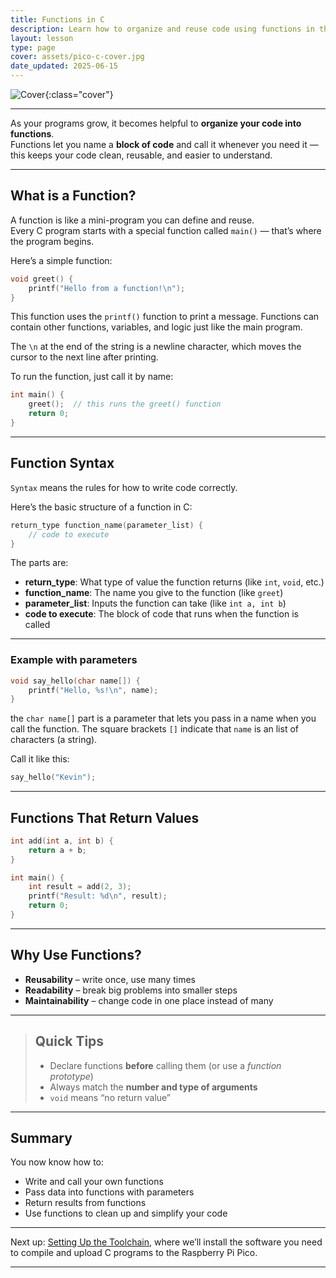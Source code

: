```yaml
---
title: Functions in C
description: Learn how to organize and reuse code using functions in the C programming language.
layout: lesson
type: page
cover: assets/pico-c-cover.jpg
date_updated: 2025-06-15
---
```


![Cover](assets/pico-c-cover.jpg){:class="cover"}

---

As your programs grow, it becomes helpful to **organize your code into functions**.  
Functions let you name a **block of code** and call it whenever you need it — this keeps your code clean, reusable, and easier to understand.

---

## What is a Function?

A function is like a mini-program you can define and reuse.  
Every C program starts with a special function called `main()` — that’s where the program begins.

Here’s a simple function:

```c
void greet() {
    printf("Hello from a function!\n");
}
```

This function uses the `printf()` function to print a message. Functions can contain other functions, variables, and logic just like the main program.

The `\n` at the end of the string is a newline character, which moves the cursor to the next line after printing.

To run the function, just call it by name:

```c
int main() {
    greet();  // this runs the greet() function
    return 0;
}
```

---

## Function Syntax

`Syntax` means the rules for how to write code correctly.

Here’s the basic structure of a function in C:

```c
return_type function_name(parameter_list) {
    // code to execute
}
```

The parts are:

- **return_type**: What type of value the function returns (like `int`, `void`, etc.)
- **function_name**: The name you give to the function (like `greet`)
- **parameter_list**: Inputs the function can take (like `int a, int b`)
- **code to execute**: The block of code that runs when the function is called

---

### Example with parameters

```c
void say_hello(char name[]) {
    printf("Hello, %s!\n", name);
}
```

the `char name[]` part is a parameter that lets you pass in a name when you call the function. The square brackets `[]` indicate that `name` is an list of characters (a string).

Call it like this:

```c
say_hello("Kevin");
```

---

## Functions That Return Values

```c
int add(int a, int b) {
    return a + b;
}

int main() {
    int result = add(2, 3);
    printf("Result: %d\n", result);
    return 0;
}
```

---

## Why Use Functions?

* **Reusability** – write once, use many times
* **Readability** – break big problems into smaller steps
* **Maintainability** – change code in one place instead of many

---

> ## Quick Tips
>
> - Declare functions **before** calling them (or use a *function prototype*)
> - Always match the **number and type of arguments**
> - `void` means “no return value”

---

## Summary

You now know how to:

* Write and call your own functions
* Pass data into functions with parameters
* Return results from functions
* Use functions to clean up and simplify your code

---

Next up: [Setting Up the Toolchain](06_setting_up_toolchain), where we’ll install the software you need to compile and upload C programs to the Raspberry Pi Pico.

---
